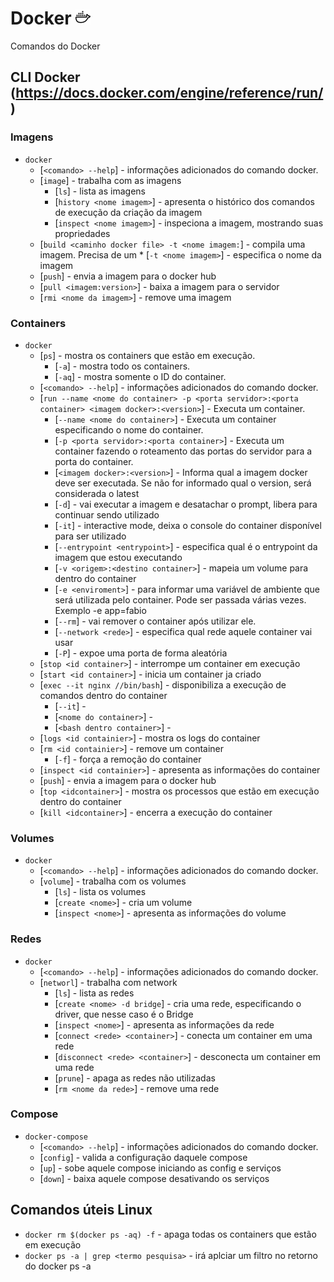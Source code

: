 # Docker ![](/images/icons8-docker-24.png)

Comandos do Docker 

## CLI Docker (https://docs.docker.com/engine/reference/run/)

### Imagens
* `docker`
    * [`<comando> --help`] - informações adicionados do comando docker.    
    * [`image`] - trabalha com as imagens
        * [`ls`] - lista as imagens
        * [`history <nome imagem>`] - apresenta o histórico dos comandos de execução da criação da imagem
        * [`inspect <nome imagem>`] - inspeciona a imagem, mostrando suas propriedades
    * [`build <caminho docker file> -t <nome imagem:`] - compila uma imagem. Precisa de um 
            * [`-t <nome imagem>`] - especifica o nome da imagem
    * [`push`] - envia a imagem para o docker hub
    * [`pull <imagem:version>`] - baixa a imagem para o servidor
    * [`rmi <nome da imagem>`] - remove uma imagem    
    
### Containers
* `docker`
    * [`ps`] - mostra os containers que estão em execução.
        * [`-a`] - mostra todo os containers.
        * [`-aq`] - mostra somente o ID do container.
    * [`<comando> --help`] - informações adicionados do comando docker.
    * [`run --name <nome do container> -p <porta servidor>:<porta container> <imagem docker>:<version>`] - Executa um container.
        * [`--name <nome do container>`] - Executa um container especificando o nome do container.
        * [`-p <porta servidor>:<porta container>`] - Executa um container fazendo o roteamento das portas do servidor para a porta do container.
        * [`<imagem docker>:<version>`] - Informa qual a imagem docker deve ser executada. Se não for informado qual o version, será considerada o latest        
        * [`-d`] - vai executar a imagem e desatachar o prompt, libera para continuar sendo utilizado
        * [`-it`] - interactive mode, deixa o console do container disponível para ser utilizado
        * [`--entrypoint <entrypoint>`] - especifica qual é o entrypoint da imagem que estou executando
        * [`-v <origem>:<destino container>`] - mapeia um volume para dentro do container
        * [`-e <enviroment>`] - para informar uma variável de ambiente que será utilizada pelo container. Pode ser passada várias vezes. Exemplo -e app=fabio 
        * [`--rm`] - vai remover o container após utilizar ele.
        * [`--network <rede>`] - especifica qual rede aquele container vai usar
        * [`-P`] - expoe uma porta de forma aleatória
    * [`stop <id container>`] - interrompe um container em execução
    * [`start <id container>`] - inicia um container ja criado
    * [`exec --it nginx //bin/bash`] - disponibiliza a execução de comandos dentro do container
        * [`--it`] - 
        * [`<nome do container>`] - 
        * [`<bash dentro container>`] - 
    * [`logs <id containier>`] - mostra os logs do container
    * [`rm <id containier>`] - remove um container
        * [`-f`] - força a remoção do container
    * [`inspect <id containier>`] - apresenta as informações do container    
    * [`push`] - envia a imagem para o docker hub
    * [`top <idcontainer>`] - mostra os processos que estão em execução dentro do container
    * [`kill <idcontainer>`] - encerra a execução do container

### Volumes    
* `docker`
    * [`<comando> --help`] - informações adicionados do comando docker.    
    * [`volume`] - trabalha com os volumes
        * [`ls`] - lista os volumes
        * [`create <nome>`] - cria um volume
        * [`inspect <nome>`] - apresenta as informações do volume

### Redes    
* `docker`
    * [`<comando> --help`] - informações adicionados do comando docker.    
    * [`networl`] - trabalha com network
        * [`ls`] - lista as redes
        * [`create <nome> -d bridge`] - cria uma rede, especificando o driver, que nesse caso é o Bridge                
        * [`inspect <nome>`] - apresenta as informações da rede
        * [`connect <rede> <container>`] - conecta um container em uma rede
        * [`disconnect <rede> <container>`] - desconecta um container em uma rede
        * [`prune`] - apaga as redes não utilizadas
        * [`rm <nome da rede>`] - remove uma rede

### Compose 
* `docker-compose`
    * [`<comando> --help`] - informações adicionados do comando docker.    
    * [`config`] - valida a configuração daquele compose
    * [`up`] - sobe aquele compose iniciando as config e serviços
    * [`down`] - baixa aquele compose desativando os serviços

## Comandos úteis Linux

* `docker rm $(docker ps -aq) -f` - apaga todas os containers que estão em execução
* `docker ps -a | grep <termo pesquisa>` - irá aplciar um filtro no retorno do docker ps -a